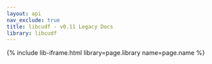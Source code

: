 ```yaml
---
layout: api
nav_exclude: true
title: libcudf - v0.11 Legacy Docs
library: libcudf
---
```


{% include lib-iframe.html library=page.library name=page.name %}